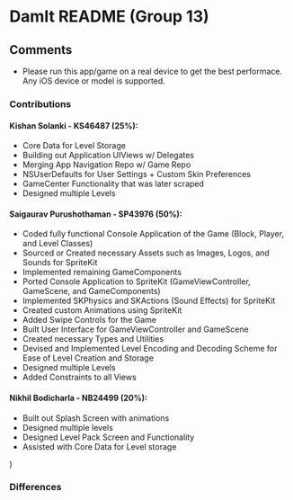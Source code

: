# DamIt README (Group 13)

## Comments
  * Please run this app/game on a real device to get the best performace. Any iOS device or model is supported.

### Contributions
#### Kishan Solanki - KS46487 (25%):
  * Core Data for Level Storage 
  * Building out Application UIViews w/ Delegates
  * Merging App Navigation Repo w/ Game Repo
  * NSUserDefaults for User Settings + Custom Skin Preferences
  * GameCenter Functionality that was later scraped
  * Designed multiple Levels
  
  
#### Saigaurav Purushothaman - SP43976 (50%):
  * Coded fully functional Console Application of the Game (Block, Player, and Level Classes)
  * Sourced or Created necessary Assets such as Images, Logos, and Sounds for SpriteKit
  * Implemented remaining GameComponents
  * Ported Console Application to SpriteKit (GameViewController, GameScene, and GameComponents)
  * Implemented SKPhysics and SKActions (Sound Effects) for SpriteKit
  * Created custom Animations using SpriteKit
  * Added Swipe Controls for the Game
  * Built User Interface for GameViewController and GameScene
  * Created necessary Types and Utilities
  * Devised and Implemented Level Encoding and Decoding Scheme for Ease of Level Creation and Storage
  * Designed multiple Levels
  * Added Constraints to all Views
  
  #### Nikhil Bodicharla - NB24499 (20%):
  *  Built out Splash Screen with animations
  *  Designed multiple levels
  *  Designed Level Pack Screen and Functionality
  *  Assisted with Core Data for Level storage
  
  )


### Differences 

